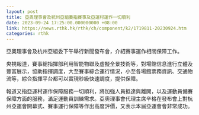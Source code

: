 ```yaml
---
layout: post
title: 亞奧理事會及杭州亞組委指賽事及亞運村運作一切順利
date: 2023-09-24 17:25:00.000000000 +08:00
link: https://news.rthk.hk/rthk/ch/component/k2/1719811-20230924.htm
categories: rthk
---
```


亞奧理事會及杭州亞組委下午舉行新聞發布會，介紹賽事運作相關保障工作。

央視報道，賽事總指揮部利用智能物聯及虛擬全景技術等，對場館信息進行立體及豐富展示，協助指揮調度，大至賽事綜合運行情況，小至各場館票務資訊、交通物流等，綜合指揮平台都可以實現秒級快速調度，提供保障。

報道又指亞運村運作保障服務一切順利，將加強人員抵達與離開，以及運動員備賽保障方面的服務，滿足運動員訓練需求。亞奧理事會代理主席辛格在發布會上對杭州亞運會開幕式、賽事運行保障等作出高度評價，又表示本屆亞運會會非常成功。
